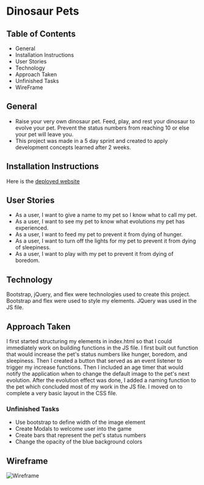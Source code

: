 # Dinosaur Pets

## Table of Contents

- General
- Installation Instructions
- User Stories
- Technology
- Approach Taken
- Unfinished Tasks
- WireFrame

## General

- Raise your very own dinosaur pet. Feed, play, and rest your dinosaur to evolve your pet. Prevent the status numbers from reaching 10 or else your pet will leave you. 
- This project was made in a 5 day sprint and created to apply development concepts learned after 2 weeks. 

## Installation Instructions

Here is the [deployed website](https://thinkaboutmovies.github.io/dinosaur-pets/) 

## User Stories

- As a user, I want to give a name to my pet so I know what to call my pet.
- As a user, I want to see my pet to know what evolutions my pet has experienced.
- As a user, I want to feed my pet to prevent it from dying of hunger.
- As a user, I want to turn off the lights for my pet to prevent it from dying of sleepiness.
- As a user, I want to play with my pet to prevent it from dying of boredom.


## Technology

Bootstrap, jQuery, and flex were technologies used to create this project. Bootstrap and flex were used to style my elements. JQuery was used in the JS file. 

## Approach Taken

I first started structuring my elements in index.html so that I could immediately work on building functions in the JS file. I first built out function that would increase the pet's status numbers like hunger, boredom, and sleepiness. Then I created a button that served as an event listener to trigger my increase functions. Then I included an age timer that would notify the application when to change the default image to the pet's next evolution.  After the evolution effect was done, I added a naming function to the pet which concluded most of my work in the JS file. I moved on to complete a very basic layout in the CSS file. 

### Unfinished Tasks

- Use bootstrap to define width of the image element
- Create Modals to welcome user into the game
- Create bars that represent the pet's status numbers
- Change the opacity of the blue background colors

## Wireframe

![Wireframe](https://user-images.githubusercontent.com/98079271/152946963-25dc2253-5719-4fbe-ad36-d73298a49bee.png)

